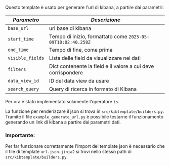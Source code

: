 Questo template è usato per generare l'url di kibana, a partire dai parametri:

| *Parametro* | *Descrizione* |
|------------|--------|
| `base_url` | url base di kibana |
| `start_time` | Tempo di inizio, formattato come `2025-05-09T18:02:40.258Z` |
| `end_time` | Tempo di fine, come prima |
| `visible_fields` | Lista delle field da visualizzare nei dati |
| `filters` | Dict contenente la field e il valore a cui deve corrispondere |
| `data_view_id` | ID del data view da usare |
| `search_query` | Query di ricerca in formato di Kibana |

Per ora è stato implementato solamente l'operatore `is`.

La funzione per renderizzare il json si trova in `src/kibtemplate/builders.py`. Tramite il file `example_generate_url.py` è possibile testarne il funzionamento generando un link di kibana a partire dai parametri dati.

### Importante:
Per far funzionare correttamente l'import del template json è necessario che il file di template `url.json.jinja2` si trovi nello stesso path di `src/kibtemplate/builders.py`.
